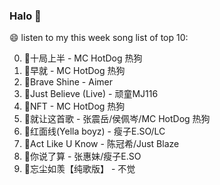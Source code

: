 

### Halo 👋

😄 listen to my this week song list of top 10:

0. 🌈十局上半 - MC HotDog 热狗
1. 🌈早就 - MC HotDog 热狗
2. 🌈Brave Shine - Aimer
3. 🌈Just Believe (Live) - 顽童MJ116
4. 🌈NFT - MC HotDog 热狗
5. 🌈就让这首歌 - 张震岳/侯佩岑/MC HotDog 热狗
6. 🌈红面线(Yella boyz) - 瘦子E.SO/LC
7. 🌈Act Like U Know - 陈冠希/Just Blaze
8. 🌈你说了算 - 张惠妹/瘦子E.SO
9. 🌈忘尘如羡【纯歌版】 - 不觉

